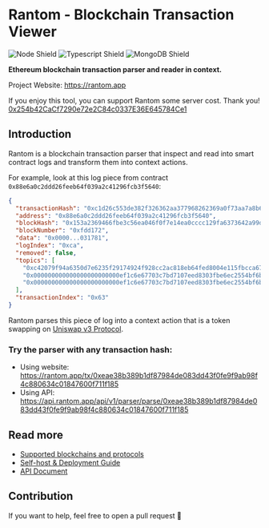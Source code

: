 # Rantom - Blockchain Transaction Viewer

![Node Shield](https://img.shields.io/badge/Node-%5E18.0.0-339933?style=flat-square&logo=Node.js)
![Typescript Shield](https://img.shields.io/badge/Typescript-%5E4.6.3-3178C6?style=flat-square&logo=TypeScript)
![MongoDB Shield](https://img.shields.io/badge/MongoDB-bionic-47A248?style=flat-square&logo=mongodb)

**Ethereum blockchain transaction parser and reader in context.**

Project Website: https://rantom.app

If you enjoy this tool, you can support Rantom some server cost. Thank you!  
[0x254b42CaCf7290e72e2C84c0337E36E645784Ce1](https://etherscan.io/address/0x254b42CaCf7290e72e2C84c0337E36E645784Ce1)

## Introduction

Rantom is a blockchain transaction parser that inspect and read into smart contract logs and transform
them into context actions.

For example, look at this log piece from contract `0x88e6a0c2ddd26feeb64f039a2c41296fcb3f5640`:

```json
{
  "transactionHash": "0xc1d26c553de382f326362aa377968262369a0f73aa7a8b6db49d6c40635b9bef",
  "address": "0x88e6a0c2ddd26feeb64f039a2c41296fcb3f5640",
  "blockHash": "0x153a2369466fbe3c56ea046f0f7e14ea0cccc129fa6373642a99d2d07cdf0162",
  "blockNumber": "0xfdd172",
  "data": "0x0000...031781",
  "logIndex": "0xca",
  "removed": false,
  "topics": [
    "0xc42079f94a6350d7e6235f29174924f928cc2ac818eb64fed8004e115fbcca67",
    "0x000000000000000000000000ef1c6e67703c7bd7107eed8303fbe6ec2554bf6b",
    "0x000000000000000000000000ef1c6e67703c7bd7107eed8303fbe6ec2554bf6b"
  ],
  "transactionIndex": "0x63"
}
```

Rantom parses this piece of log into a context action that is a token swapping on [Uniswap v3 Protocol](https://uniswap.org/).

### Try the parser with any transaction hash:
- Using website: https://rantom.app/tx/0xeae38b389b1df87984de083dd43f0fe9f9ab98f4c880634c01847600f711f185
- Using API: https://api.rantom.app/api/v1/parser/parse/0xeae38b389b1df87984de083dd43f0fe9f9ab98f4c880634c01847600f711f185

## Read more

- [Supported blockchains and protocols](/docs/supported.md)
- [Self-host & Deployment Guide](/docs/deploy.md)
- [API Document](/docs/api-docs.md)

## Contribution

If you want to help, feel free to open a pull request 🙌
